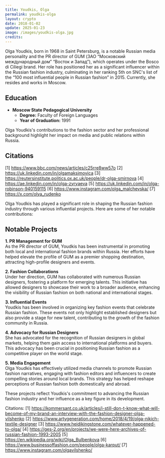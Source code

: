 ```yaml
---
title: Youdkis, Olga
permalink: youdkis-olga
layout: crypto
date: 2018-01-02
update: 2025-01-23
image: /images/youdkis-olga.jpg
credits:
---
```


Olga Youdkis, born in 1968 in Saint Petersburg, is a notable Russian media personality and the PR director of GUM (ЗАО “Московский международный дом” “Восток и Запад”), which operates under the Bosco di Ciliegi brand. Her role has positioned her as a significant influencer within the Russian fashion industry, culminating in her ranking 5th on SNC's list of the “100 most influential people in Russian fashion” in 2015. Currently, she resides and works in Moscow.

## Education
- **Moscow State Pedagogical University**  
  - **Degree:** Faculty of Foreign Languages  
  - **Year of Graduation:** 1991  

Olga Youdkis's contributions to the fashion sector and her professional background highlight her impact on media and public relations within Russia.

## Citations

[1] https://www.bbc.com/news/articles/c25rre8ww57o
[2] https://uk.linkedin.com/in/olgamaksimovica
[3] https://reutersinstitute.politics.ox.ac.uk/people/dr-olga-smirnova
[4] https://ae.linkedin.com/in/olga-zyryaeva
[5] https://uk.linkedin.com/in/olga-robinson-940159115
[6] https://www.instagram.com/olga_malchevska/
[7] https://x.com/olya_rudenko


Olga Youdkis has played a significant role in shaping the Russian fashion industry through various influential projects. Here are some of her notable contributions:

## Notable Projects

**1. PR Management for GUM**  
As the PR director of GUM, Youdkis has been instrumental in promoting both local and international fashion brands within Russia. Her efforts have helped elevate the profile of GUM as a premier shopping destination, attracting high-profile designers and events.

**2. Fashion Collaborations**  
Under her direction, GUM has collaborated with numerous Russian designers, fostering a platform for emerging talents. This initiative has allowed designers to showcase their work to a broader audience, enhancing the visibility of Russian fashion on both national and international stages.

**3. Influential Events**  
Youdkis has been involved in organizing key fashion events that celebrate Russian fashion. These events not only highlight established designers but also provide a stage for new talent, contributing to the growth of the fashion community in Russia.

**4. Advocacy for Russian Designers**  
She has advocated for the recognition of Russian designers in global markets, helping them gain access to international platforms and buyers. This advocacy has been crucial in positioning Russian fashion as a competitive player on the world stage.

**5. Media Engagement**  
Olga Youdkis has effectively utilized media channels to promote Russian fashion narratives, engaging with fashion editors and influencers to create compelling stories around local brands. This strategy has helped reshape perceptions of Russian fashion both domestically and abroad.

These projects reflect Youdkis's commitment to advancing the Russian fashion industry and her influence as a key figure in its development.

Citations:
[1] https://kommersant.co.uk/articles/i-still-don-t-know-what-will-become-of-my-brand-an-interview-with-the-fashion-designer-olga-vilshenko
[2] https://www.artygeneration.com/home/2018/4/19/olga-nikich-textile-designer
[3] https://www.heidikingstone.com/whatever-happened-to-olga/
[4] https://ges-2.org/en/projects/we-were-here-archives-of-russian-fashion-1993-2005
[5] https://en.wikipedia.org/wiki/Olga_Bulbenkova
[6] https://www.businessoffashion.com/people/olga-karput/
[7] https://www.instagram.com/olgavilshenko/
